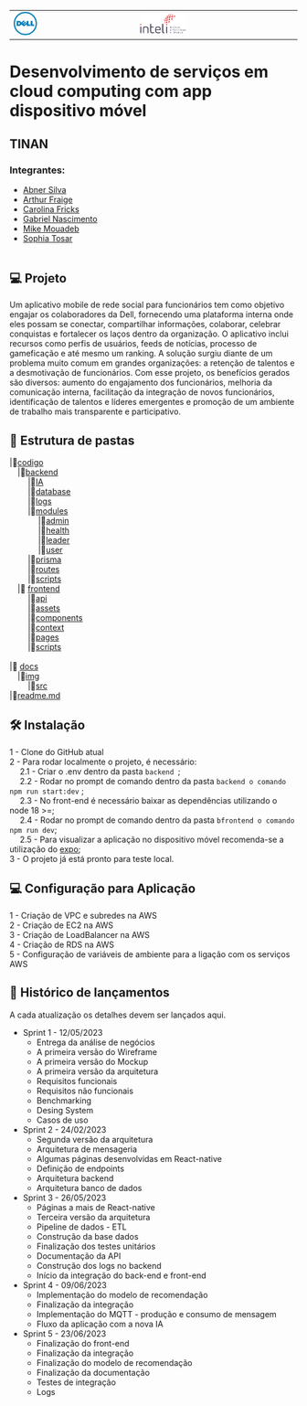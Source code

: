 <table>
<tr>
<td>
<a href= "https://www.dell.com/pt-br"><img src="docs/img/Dell_Logo.svg.png" alt="Dell" border="0" width="20%"></a>
</td>
<td><a href= "https://www.inteli.edu.br/"><img src="https://github.com/2023M6T3-Inteli/Grupo-6/blob/main/docs/img/inteli-logo.png" alt="Inteli - Instituto de Tecnologia e Liderança" border="0" width="30%"></a>
</td>
</tr>
</table>

# Desenvolvimento de serviços em cloud computing com app dispositivo móvel

## TINAN


### Integrantes:

- <a href="https://www.linkedin.com/in/abner-silva-barbosa-8a3542225/">Abner Silva</a>
- <a href="https://www.linkedin.com/in/arthur-fraige/">Arthur Fraige</a>
- <a href="https://www.linkedin.com/in/carolina-favaro-fricks-1a0423231/">Carolina Fricks</a>
- <a href="https://www.linkedin.com/in/gabriel--nascimento/">Gabriel Nascimento</a>
- <a href="https://www.linkedin.com/in/mike-mouadeb/">Mike Mouadeb</a>
- <a href="https://www.linkedin.com/in/sophia-de-oliveira-tosar-aba7ab23b/">Sophia Tosar</a>
<br><br>
## 💻 Projeto
Um aplicativo mobile de rede social para funcionários tem como objetivo engajar os colaboradores da Dell, fornecendo uma plataforma interna onde eles possam se conectar, compartilhar informações, colaborar, celebrar conquistas e fortalecer os laços dentro da organização. O aplicativo inclui recursos como perfis de usuários, feeds de notícias, processo de gameficação e até mesmo um ranking.
A solução surgiu diante de um problema muito comum em grandes organizações: a retenção de talentos e a desmotivação de funcionários.
Com esse projeto, os benefícios gerados são diversos: aumento do engajamento dos funcionários, melhoria da comunicação interna, facilitação da integração de novos funcionários, identificação de talentos e líderes emergentes e promoção de um ambiente de trabalho mais transparente e participativo.

## 💾 Estrutura de pastas
|📂[codigo](/codigo)<br>
&emsp;|📂[backend](/codigo/backend)<br>
 &emsp; &emsp;|📂[IA](/codigo/backend/IA)<br>
 &emsp; &emsp;|📂[database](/codigo/backend/database)<br>
 &emsp; &emsp;|📂[logs](/codigo/backend/logs)<br>
 &emsp; &emsp;|📂[modules](/codigo/backend/modules)<br>
 &emsp; &emsp; &emsp;|📂[admin](/codigo/backend/modules/admin)<br>
 &emsp; &emsp; &emsp;|📂[health](/codigo/backend/modules/health)<br>
 &emsp; &emsp; &emsp;|📂[leader](/codigo/backend/modules/leader)<br>
 &emsp; &emsp; &emsp;|📂[user](/codigo/backend/modules/user)<br>
 &emsp; &emsp;|📂[prisma](/codigo/backend/prisma)<br>
 &emsp; &emsp;|📂[routes](/codigo/backend/routes)<br>
 &emsp; &emsp;|📂[scripts](/codigo/backend/scripts)<br>
  &emsp;|📂 [frontend](/codigo/frontend)<br>
  &emsp; &emsp;|📂[api](/codigo/frontend/api)<br>
  &emsp; &emsp;|📂[assets](/codigo/frontend/assets)<br>
  &emsp; &emsp;|📂[components](/codigo/frontend/components)<br>
  &emsp; &emsp;|📂[context](/codigo/frontend/context)<br>
  &emsp; &emsp;|📂[pages](/codigo/frontend/pages)<br>
  &emsp; &emsp;|📂[scripts](/codigo/frontend/scripts)<br>
<br>
|📂 [docs](/docs)<br>
  &emsp;|📂[img](/docs/img)<br>
  &emsp; &emsp;|📂[src](/docs/img/img_docs)<br>
|📄[readme.md](/README.md)<br>

## 🛠 Instalação

1 - Clone do GitHub atual
<br>
2 - Para rodar localmente o projeto, é necessário:
<br>
&emsp; 2.1 - Criar o .env dentro da pasta ```backend ```;
<br>
&emsp; 2.2 - Rodar no prompt de comando dentro da pasta ```backend o comando``` ```npm run start:dev``` ;
<br>
&emsp; 2.3 - No front-end é necessário baixar as dependências utilizando o node 18 >=;
<br>
&emsp; 2.4 - Rodar no prompt de comando dentro da pasta ```bfrontend o comando``` ```npm run dev```;
<br>
&emsp; 2.5 - Para visualizar a aplicação no dispositivo móvel recomenda-se a utilização do [expo](https://expo.dev/);
<br>
3 - O projeto já está pronto para teste local.
<br>

## 💻 Configuração para Aplicação

1 - Criação de VPC e subredes na AWS
<br>
2 - Criação de EC2 na AWS
<br>
3 - Criação de LoadBalancer na AWS
<br>
4 - Criação de RDS na AWS
<br>
5 - Configuração de variáveis de ambiente para a ligação com os serviços AWS

## 📄 Histórico de lançamentos

A cada atualização os detalhes devem ser lançados aqui.

* Sprint 1 - 12/05/2023
    * Entrega da análise de negócios
    * A primeira versão do Wireframe
    * A primeira versão do Mockup
    * A primeira versão da arquitetura
    * Requisitos funcionais
    * Requisitos não funcionais
    * Benchmarking
    * Desing System
    * Casos de uso
* Sprint 2 - 24/02/2023
    * Segunda versão da arquitetura
    * Arquitetura de mensageria
    * Algumas páginas desenvolvidas em React-native
    * Definição de endpoints
    * Arquitetura backend
    * Arquitetura banco de dados
* Sprint 3 - 26/05/2023
    * Páginas a mais de React-native
    * Terceira versão da arquitetura
    * Pipeline de dados - ETL
    * Construção da base dados
    * Finalização dos testes unitários
    * Documentação da API
    * Construção dos logs no backend
    * Início da integração do back-end e front-end
* Sprint 4 - 09/06/2023
    * Implementação do modelo de recomendação
    * Finalização da integração
    * Implementação do MQTT - produção e consumo de mensagem
    * Fluxo da aplicação com a nova IA
* Sprint 5 - 23/06/2023
    * Finalização do front-end
    * Finalização da integração
    * Finalização do modelo de recomendação
    * Finalização da documentação
    * Testes de integração
    * Logs
